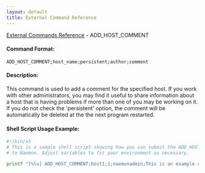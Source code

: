 ```yaml
---
layout: default
title: External Command Reference
---
```


<!--
************************************************
* AUTO GENERATED PAGE - USE ./update SCRIPT
************************************************
-->

<span class="glyphicon glyphicon-arrow-up"></span><a href="index.html"> External Commands Reference</a> - ADD_HOST_COMMENT<br>


#### Command Format:

`ADD_HOST_COMMENT;host_name;persistent;author;comment`

#### Description:

This command is used to add a comment for the specified host.  If you work with other administrators, you may find it useful to share information about a host that is having problems if more than one of you may be working on it.  If you do not check the 'persistent' option, the comment will be automatically be deleted at the the next program restarted.

#### Shell Script Usage Example:

```sh
#!/bin/sh
# This is a sample shell script showing how you can submit the ADD_HOST_COMMENT command
# to Naemon. Adjust variables to fit your environment as necessary.

printf "[%lu] ADD_HOST_COMMENT;host1;1;naemonadmin;This is an example comment.\n" `date +%s` > /var/lib/naemon/naemon.cmd
```



